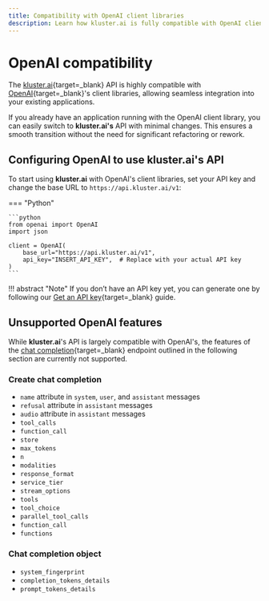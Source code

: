 ```yaml
---
title: Compatibility with OpenAI client libraries
description: Learn how kluster.ai is fully compatible with OpenAI client libraries, enabling seamless integration with your existing applications.
---
```


# OpenAI compatibility

The [kluster.ai](https://www.kluster.ai/){target=\_blank} API is highly compatible with [OpenAI](https://platform.openai.com/docs/api-reference/introduction){target=\_blank}'s client libraries, allowing seamless integration into your existing applications.

If you already have an application running with the OpenAI client library, you can easily switch to **kluster.ai's** API with minimal changes. This ensures a smooth transition without the need for significant refactoring or rework.

## Configuring OpenAI to use kluster.ai's API

To start using **kluster.ai** with OpenAI's client libraries, set your API key and change the base URL to `https://api.kluster.ai/v1`:

=== "Python"

    ```python
    from openai import OpenAI
    import json

    client = OpenAI(
        base_url="https://api.kluster.ai/v1",
        api_key="INSERT_API_KEY",  # Replace with your actual API key
    )
    ```

!!! abstract "Note"
    If you don’t have an API key yet, you can generate one by following our [Get an API key](/get-started/get-api-key/){target=\_blank} guide.

## Unsupported OpenAI features

While **kluster.ai**'s API is largely compatible with OpenAI's, the features of the [chat completion](https://github.com/api-reference/chat/){target=_blank} endpoint outlined in the following section are currently not supported.

### Create chat completion

- `name` attribute in `system`, `user`, and `assistant` messages
- `refusal` attribute in `assistant` messages
- `audio` attribute in `assistant` messages
- `tool_calls`
- `function_call` 
- `store`
- `max_tokens`
- `n`
- `modalities`
- `response_format`
- `service_tier`
- `stream_options`
- `tools`
- `tool_choice`
- `parallel_tool_calls`
- `function_call`
- `functions`

### Chat completion object

- `system_fingerprint`
- `completion_tokens_details`
- `prompt_tokens_details`